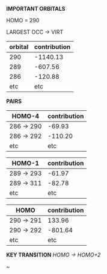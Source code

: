 **IMPORTANT ORBITALS**

HOMO = 290 

LARGEST OCC -> VIRT

| orbital | contribution |
|---------|--------------|
|290      | -1140.13     |
|289      | -607.56      |
|286      | -120.88      |
| etc     |  etc         |

**PAIRS** 

| HOMO-4   | contribution |
|----------|--------------|
|286 -> 290| -69.93       |
|286 -> 292| -110.20      |
| etc      |  etc         |

| HOMO-1   | contribution |
|----------|--------------|
|289 -> 293| -61.97       |
|289 -> 311| -82.78       |
| etc      |  etc         |

| HOMO     | contribution |
|----------|--------------|
|290 -> 291| 133.96       |
|290 -> 292| -801.64      |
| etc      |  etc         |

**KEY TRANSITION**
*HOMO -> HOMO+2*
                                                                                                             
~             
